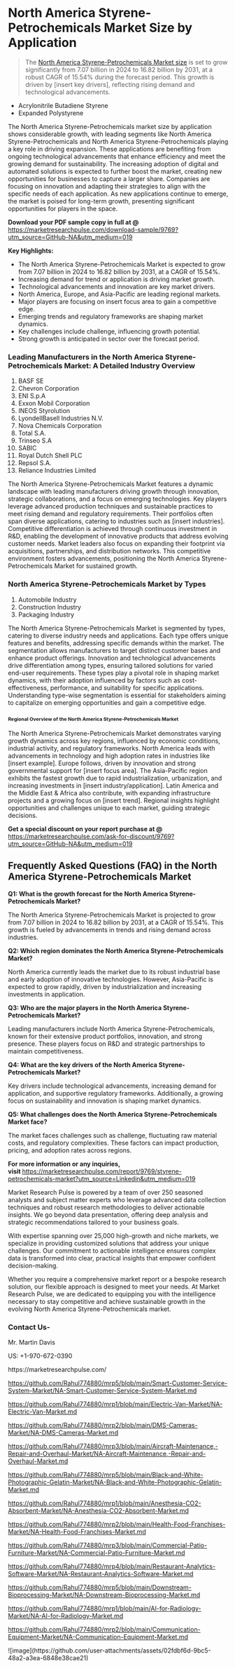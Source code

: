 <h1>North America Styrene-Petrochemicals Market&nbsp;Size by Application</h1><blockquote><p>The <a href="https://marketresearchpulse.com/download-sample/9769?utm_source=GitHub-NA&amp;utm_medium=019">North America Styrene-Petrochemicals Market size</a> is set to grow significantly from 7.07 billion in 2024 to 16.82 billion by 2031, at a robust CAGR of 15.54% during the forecast period. This growth is driven by [insert key drivers], reflecting rising demand and technological advancements.</p></blockquote><ul><li>Acrylonitrile Butadiene Styrene <li> Expanded Polystyrene</li></ul><p>The North America Styrene-Petrochemicals market size by application shows considerable growth, with leading segments like North America Styrene-Petrochemicals and North America Styrene-Petrochemicals playing a key role in driving expansion. These applications are benefiting from ongoing technological advancements that enhance efficiency and meet the growing demand for sustainability. The increasing adoption of digital and automated solutions is expected to further boost the market, creating new opportunities for businesses to capture a larger share. Companies are focusing on innovation and adapting their strategies to align with the specific needs of each application. As new applications continue to emerge, the market is poised for long-term growth, presenting significant opportunities for players in the space.</p><p><strong>Download your PDF sample copy in full at @ </strong><a href="https://marketresearchpulse.com/download-sample/9769?utm_source=GitHub-NA&amp;utm_medium=019">https://marketresearchpulse.com/download-sample/9769?utm_source=GitHub-NA&amp;utm_medium=019</a></p><p><strong>Key Highlights: </strong></p><ul><li>The North America Styrene-Petrochemicals Market is expected to grow from 7.07 billion in 2024 to 16.82 billion by 2031, at a CAGR of 15.54%.</li><li>Increasing demand for trend or application is driving market growth.</li><li>Technological advancements and innovation are key market drivers.</li><li>North America, Europe, and Asia-Pacific are leading regional markets.</li><li>Major players are focusing on insert focus area to gain a competitive edge.</li><li>Emerging trends and regulatory frameworks are shaping market dynamics.</li><li>Key challenges include challenge, influencing growth potential.</li><li>Strong growth is anticipated in sector over the forecast period.</li></ul><h3>Leading Manufacturers in the North America Styrene-Petrochemicals Market: A Detailed Industry Overview</h3><ol><li>BASF SE</li><li>Chevron Corporation</li><li>ENI S.p.A</li><li>Exxon Mobil Corporation</li><li>INEOS Styrolution</li><li>LyondellBasell Industries N.V.</li><li>Nova Chemicals Corporation</li><li>Total S.A.</li><li>Trinseo S.A</li><li>SABIC</li><li>Royal Dutch Shell PLC</li><li>Repsol S.A.</li><li>Reliance Industries Limited</li></ol><div class="flex max-w-full flex-col flex-grow"><div class="min-h-8 text-message flex w-full flex-col items-end gap-2 whitespace-normal break-words [.text-message+&amp;]:mt-5" dir="auto" data-message-author-role="assistant" data-message-id="fd8432e4-4910-450d-b182-61b7bfb0a01f" data-message-model-slug="gpt-4o"><div class="flex w-full flex-col gap-1 empty:hidden first:pt-[3px]"><div class="markdown prose w-full break-words dark:prose-invert light"><p>The North America Styrene-Petrochemicals Market features a dynamic landscape with leading manufacturers driving growth through innovation, strategic collaborations, and a focus on emerging technologies. Key players leverage advanced production techniques and sustainable practices to meet rising demand and regulatory requirements. Their portfolios often span diverse applications, catering to industries such as [insert industries]. Competitive differentiation is achieved through continuous investment in R&amp;D, enabling the development of innovative products that address evolving customer needs. Market leaders also focus on expanding their footprint via acquisitions, partnerships, and distribution networks. This competitive environment fosters advancements, positioning the North America Styrene-Petrochemicals Market for sustained growth.</p></div></div></div></div><h3>North America Styrene-Petrochemicals Market by Types</h3><ol><li>Automobile Industry <li> Construction Industry <li> Packaging Industry</li></ol><div class="flex max-w-full flex-col flex-grow"><div class="min-h-8 text-message flex w-full flex-col items-end gap-2 whitespace-normal break-words [.text-message+&amp;]:mt-5" dir="auto" data-message-author-role="assistant" data-message-id="084470be-0bb7-4664-bddf-5156b4f41249" data-message-model-slug="gpt-4o-mini"><div class="flex w-full flex-col gap-1 empty:hidden first:pt-[3px]"><div class="markdown prose w-full break-words dark:prose-invert light"><p>The North America Styrene-Petrochemicals Market is segmented by types, catering to diverse industry needs and applications. Each type offers unique features and benefits, addressing specific demands within the market. The segmentation allows manufacturers to target distinct customer bases and enhance product offerings. Innovation and technological advancements drive differentiation among types, ensuring tailored solutions for varied end-user requirements. These types play a pivotal role in shaping market dynamics, with their adoption influenced by factors such as cost-effectiveness, performance, and suitability for specific applications. Understanding type-wise segmentation is essential for stakeholders aiming to capitalize on emerging opportunities and gain a competitive edge.</p></div></div></div></div><h3><span style="font-size: 11px;">Regional Overview of the North America Styrene-Petrochemicals Market</span></h3><div class="flex max-w-full flex-col flex-grow"><div class="min-h-8 text-message flex w-full flex-col items-end gap-2 whitespace-normal break-words [.text-message+&amp;]:mt-5" dir="auto" data-message-author-role="assistant" data-message-id="e9038762-ce64-4e30-91c9-9bd413514231" data-message-model-slug="gpt-4o-mini"><div class="flex w-full flex-col gap-1 empty:hidden first:pt-[3px]"><div class="markdown prose w-full break-words dark:prose-invert light"><p>The North America Styrene-Petrochemicals Market demonstrates varying growth dynamics across key regions, influenced by economic conditions, industrial activity, and regulatory frameworks. North America leads with advancements in technology and high adoption rates in industries like [insert example]. Europe follows, driven by innovation and strong governmental support for [insert focus area]. The Asia-Pacific region exhibits the fastest growth due to rapid industrialization, urbanization, and increasing investments in [insert industry/application]. Latin America and the Middle East &amp; Africa also contribute, with expanding infrastructure projects and a growing focus on [insert trend]. Regional insights highlight opportunities and challenges unique to each market, guiding strategic decisions.</p></div></div></div></div><p><strong>Get a special discount on your report purchase at @ </strong><a href="https://marketresearchpulse.com/ask-for-discount/9769?utm_source=GitHub-NA&amp;utm_medium=019">https://marketresearchpulse.com/ask-for-discount/9769?utm_source=GitHub-NA&amp;utm_medium=019</a></p><h2>Frequently Asked Questions (FAQ) in the North America Styrene-Petrochemicals Market</h2><p><strong>Q1: What is the growth forecast for the North America Styrene-Petrochemicals Market?</strong></p><p>The North America Styrene-Petrochemicals Market is projected to grow from 7.07 billion in 2024 to 16.82 billion by 2031, at a CAGR of 15.54%. This growth is fueled by advancements in trends and rising demand across industries.</p><p><strong>Q2: Which region dominates the North America Styrene-Petrochemicals Market?</strong></p><p>North America currently leads the market due to its robust industrial base and early adoption of innovative technologies. However, Asia-Pacific is expected to grow rapidly, driven by industrialization and increasing investments in application.</p><p><strong>Q3: Who are the major players in the North America Styrene-Petrochemicals Market?</strong></p><p>Leading manufacturers include North America Styrene-Petrochemicals, known for their extensive product portfolios, innovation, and strong presence. These players focus on R&amp;D and strategic partnerships to maintain competitiveness.</p><p><strong>Q4: What are the key drivers of the North America Styrene-Petrochemicals Market?</strong></p><p>Key drivers include technological advancements, increasing demand for application, and supportive regulatory frameworks. Additionally, a growing focus on sustainability and innovation is shaping market dynamics.</p><p><strong>Q5: What challenges does the North America Styrene-Petrochemicals Market face?</strong></p><p>The market faces challenges such as challenge, fluctuating raw material costs, and regulatory complexities. These factors can impact production, pricing, and adoption rates across regions.</p><p><strong>For more information or any inquiries, visit&nbsp;</strong><a href="https://marketresearchpulse.com/report/9769/styrene-petrochemicals-market?utm_source=Linkedin&utm_medium=019">https://marketresearchpulse.com/report/9769/styrene-petrochemicals-market?utm_source=Linkedin&utm_medium=019</a></p><p>Market Research Pulse is powered by a team of over 250 seasoned analysts and subject matter experts who leverage advanced data collection techniques and robust research methodologies to deliver actionable insights. We go beyond data presentation, offering deep analysis and strategic recommendations tailored to your business goals.</p><p>With expertise spanning over 25,000 high-growth and niche markets, we specialize in providing customized solutions that address your unique challenges. Our commitment to actionable intelligence ensures complex data is transformed into clear, practical insights that empower confident decision-making.</p><p>Whether you require a comprehensive market report or a bespoke research solution, our flexible approach is designed to meet your needs. At Market Research Pulse, we are dedicated to equipping you with the intelligence necessary to stay competitive and achieve sustainable growth in the evolving North America Styrene-Petrochemicals market.</p><h3><strong>Contact Us-</strong></h3><p>Mr. Martin Davis</p><p>US: +1-970-672-0390</p><p>https://marketresearchpulse.com/</p><p><a href="https://github.com/Rahul774880/mrp5/blob/main/Smart-Customer-Service-System-Market/NA-Smart-Customer-Service-System-Market.md">https://github.com/Rahul774880/mrp5/blob/main/Smart-Customer-Service-System-Market/NA-Smart-Customer-Service-System-Market.md</a></p><p><a href="https://github.com/Rahul774880/mrp1/blob/main/Electric-Van-Market/NA-Electric-Van-Market.md">https://github.com/Rahul774880/mrp1/blob/main/Electric-Van-Market/NA-Electric-Van-Market.md</a></p><p><a href="https://github.com/Rahul774880/mrp2/blob/main/DMS-Cameras-Market/NA-DMS-Cameras-Market.md">https://github.com/Rahul774880/mrp2/blob/main/DMS-Cameras-Market/NA-DMS-Cameras-Market.md</a></p><p><a href="https://github.com/Rahul774880/mrp3/blob/main/Aircraft-Maintenance,-Repair-and-Overhaul-Market/NA-Aircraft-Maintenance,-Repair-and-Overhaul-Market.md">https://github.com/Rahul774880/mrp3/blob/main/Aircraft-Maintenance,-Repair-and-Overhaul-Market/NA-Aircraft-Maintenance,-Repair-and-Overhaul-Market.md</a></p><p><a href="https://github.com/Rahul774880/mrp5/blob/main/Black-and-White-Photographic-Gelatin-Market/NA-Black-and-White-Photographic-Gelatin-Market.md">https://github.com/Rahul774880/mrp5/blob/main/Black-and-White-Photographic-Gelatin-Market/NA-Black-and-White-Photographic-Gelatin-Market.md</a></p><p><a href="https://github.com/Rahul774880/mrp1/blob/main/Anesthesia-CO2-Absorbent-Market/NA-Anesthesia-CO2-Absorbent-Market.md">https://github.com/Rahul774880/mrp1/blob/main/Anesthesia-CO2-Absorbent-Market/NA-Anesthesia-CO2-Absorbent-Market.md</a></p><p><a href="https://github.com/Rahul774880/mrp2/blob/main/Health-Food-Franchises-Market/NA-Health-Food-Franchises-Market.md">https://github.com/Rahul774880/mrp2/blob/main/Health-Food-Franchises-Market/NA-Health-Food-Franchises-Market.md</a></p><p><a href="https://github.com/Rahul774880/mrp3/blob/main/Commercial-Patio-Furniture-Market/NA-Commercial-Patio-Furniture-Market.md">https://github.com/Rahul774880/mrp3/blob/main/Commercial-Patio-Furniture-Market/NA-Commercial-Patio-Furniture-Market.md</a></p><p><a href="https://github.com/Rahul774880/mrp4/blob/main/Restaurant-Analytics-Software-Market/NA-Restaurant-Analytics-Software-Market.md">https://github.com/Rahul774880/mrp4/blob/main/Restaurant-Analytics-Software-Market/NA-Restaurant-Analytics-Software-Market.md</a></p><p><a href="https://github.com/Rahul774880/mrp5/blob/main/Downstream-Bioprocessing-Market/NA-Downstream-Bioprocessing-Market.md">https://github.com/Rahul774880/mrp5/blob/main/Downstream-Bioprocessing-Market/NA-Downstream-Bioprocessing-Market.md</a></p><p><a href="https://github.com/Rahul774880/mrp1/blob/main/AI-for-Radiology-Market/NA-AI-for-Radiology-Market.md">https://github.com/Rahul774880/mrp1/blob/main/AI-for-Radiology-Market/NA-AI-for-Radiology-Market.md</a></p><p><a href="https://github.com/Rahul774880/mrp2/blob/main/Communication-Equipment-Market/NA-Communication-Equipment-Market.md">https://github.com/Rahul774880/mrp2/blob/main/Communication-Equipment-Market/NA-Communication-Equipment-Market.md</a></p>
![image](https://github.com/user-attachments/assets/02fdbf6d-9bc5-48a2-a3ea-6848e38cae21)
